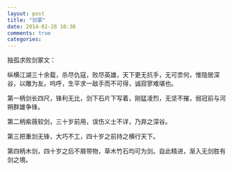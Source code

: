 ```yaml
---
layout: post
title: "剑冢"
date: 2014-02-28 10:30
comments: true
categories: 
---
```


独孤求败剑冢文：  

纵横江湖三十余载，杀尽仇寇，败尽英雄，天下更无抗手，无可柰何，惟隐居深谷，以雕为友。呜呼，生平求一敌手而不可得，诚寂寥难堪也。  

第一柄剑长四尺，锋利无比，剑下石片下写着，刚猛凌烈，无坚不摧，弱冠前与河朔群雄争锋。  

第二柄紫薇软剑，三十岁前用，误伤义士不详，乃弃之深谷。  

第三把重剑无锋，大巧不工，四十岁之前持之横行天下。  

第四柄木剑，四十岁之后不屑带物，草木竹石均可为剑。自此精进，渐入无剑胜有剑之境。  